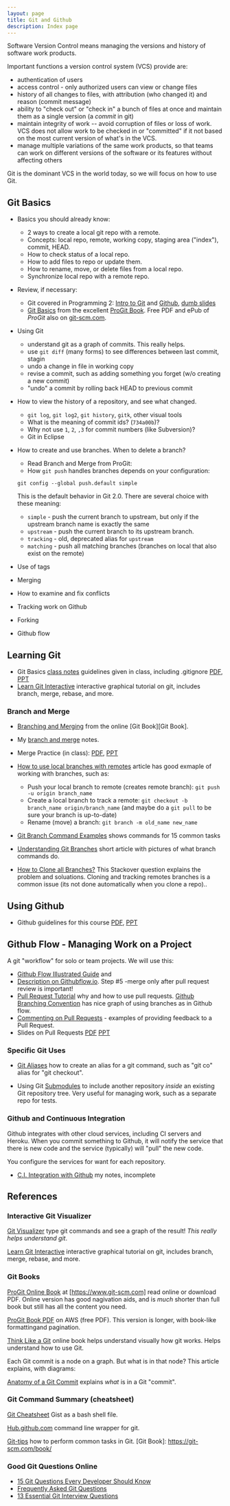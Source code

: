 ```yaml
---
layout: page
title: Git and Github
description: Index page
---
```


Software Version Control means managing the versions and history of software work products.

Important functions a version control system (VCS) provide are:
* authentication of users
* access control - only authorized users can view or change files
* history of all changes to files, with attribution (who changed it) and reason (commit message)
* ability to "check out" or "check in" a bunch of files at once and maintain them as a single version (a *commit* in git)
* maintain integrity of work -- avoid corruption of files or loss of work. VCS does not allow work to be checked in or "committed" if it not based on the most current version of what's in the VCS.
* manage multiple variations of the same work products, so that teams can work on different versions of the software or its features without affecting others

Git is the dominant VCS in the world today, so we will focus on how to use Git.

## Git Basics

* Basics you should already know:
  - 2 ways to create a local git repo with a remote.
  - Concepts: local repo, remote, working copy, staging area ("index"), commit, HEAD.
  - How to check status of a local repo.
  - How to add files to repo or update them.
  - How to rename, move, or delete files from a local repo.
  - Synchronize local repo with a remote repo.
  
* Review, if necessary:
  - Git covered in Programming 2: [Intro to Git](https://skeoop.github.io/git/intro-git) and [Github](https://skeoop.github.io/git/intro-github), [dumb slides](https://skeoop.github.io/git/)
  - [Git Basics](https://git-scm.com/book/en/v2/Git-Basics-Getting-a-Git-Repository) from the excellent [ProGit Book](https://git-scm.com/book/en/v2). Free PDF and ePub of *ProGit* also on [git-scm.com](https://git-scm.com/book/en/v2).
* Using Git
    - understand git as a graph of commits. This really helps.
    - use `git diff` (many forms) to see differences between last commit, stagin
    - undo a change in file in working copy
    - revise a commit, such as adding something you forget (w/o creating a new commit)
    - "undo" a commit by rolling back HEAD to previous commit
* How to view the history of a repository, and see what changed.
  - `git log`, `git log2`, `git history`, `gitk`, other visual tools
  - What is the meaning of commit ids? (`734a00b`)?  
  - Why not use `1`, `2`, `,3` for commit numbers (like Subversion)?
  - Git in Eclipse
* How to create and use branches. When to delete a branch?
  - Read Branch and Merge from ProGit: 
  - How `git push` handles branches depends on your configuration:
  ```
  git config --global push.default simple
  ```
  This is the default behavior in Git 2.0.  There are several choice with these meaning:
     * `simple` - push the current branch to upstream, but only if the upstream branch name is exactly the same
    * `upstream` - push the current branch to its upstream branch.
    * `tracking` - old, deprecated alias for `upstream`
    * `matching` - push all matching branches (branches on local that also exist on the remote)
* Use of tags
* Merging
* How to examine and fix conflicts
* Tracking work on Github
* Forking
* Github flow

## Learning Git

* Git Basics [class notes](git-basics) guidelines given in class, including .gitignore [PDF](Git-Basics.pdf), [PPT]([Git-Basics.ppt)
* [Learn Git Interactive](https://learngitbranching.js.org) interactive graphical tutorial on git, includes branch, merge, rebase, and more.

### Branch and Merge

* [Branching and Merging](https://git-scm.com/book/en/v2/Git-Branching-Basic-Branching-and-Merging) from the online [Git Book][Git Book].
* My [branch and merge](branch-and-merge) notes.
* Merge Practice (in class): [PDF](Merge-Practice.pdf), [PPT](Merge-Practice.ppt)
* [How to use local branches with remotes](https://www.freecodecamp.org/forum/t/push-a-new-local-branch-to-a-remote-git-repository-and-track-it-too/13222) article has good exmaple of working with branches, such as:
    - Push your local branch to remote (creates remote branch): `git push -u origin branch_name`
    - Create a local branch to track a remote: `git checkout -b branch_name origin/branch_name` (and maybe do a `git pull` to be sure your branch is up-to-date)
    - Rename (move) a branch: `git branch -m old_name new_name`

* [Git Branch Command Examples](ttps://www.thegeekstuff.com/2017/06/git-branch/) shows commands for 15 common tasks

* [Understanding Git Branches](https://www.sbf5.com/~cduan/technical/git/git-2.shtml) short article with pictures of what branch commands do.
* [How to Clone all Branches?](https://stackoverflow.com/questions/67699/how-to-clone-all-remote-branches-in-git)  This Stackover question explains the problem and soluations. Cloning and tracking remotes branches is a common issue (its not done automatically when you clone a repo)..

## Using Github

* Github guidelines for this course [PDF](Using-Github.pdf), [PPT](Using-Github.ppt)

## Github Flow - Managing Work on a Project

A git "workflow" for solo or team projects.  We will use this:

* [Github Flow Illustrated Guide](https://guides.github.com/introduction/flow/) and
* [Description on Githubflow.io](https://githubflow.github.io/). Step #5 -merge only after pull request review is important! 
* [Pull Request Tutorial](https://yangsu.github.io/pull-request-tutorial/) why and how to use pull requests.
[Github Branching Convention](https://gist.github.com/digitaljhelms/4287848) has nice graph of using branches as in Github flow.
* [Commenting on Pull Requests](https://help.github.com/en/articles/commenting-on-a-pull-request) - examples of providing feedback to a Pull Request.
* Slides on Pull Requests [PDF](Pull-Requests.pdf) [PPT](Pull-Requests.ppt)





### Specific Git Uses

* [Git Aliases](aliases) how to create an alias for a git command, such as "git co" alias for "git checkout".

* Using Git [Submodules](submodule) to include another repository *inside* an existing Git repository tree.  Very useful for managing work, such as a separate repo for tests.

### Github and Continuous Integration

Github integrates with other cloud services, including CI servers and Heroku.
When you commit something to Github, it will notify the service that there is new code and the service (typically) will "pull" the new code.

You configure the services for want for each repository.

* [C.I. Integration with Github](ci-integration) my notes, incomplete

## References

### Interactive Git Visualizer

[Git Visualizer](http://git-school.github.io/visualizing-git) type git commands and see a graph of the result! *This really helps understand git*. 

[Learn Git Interactive](https://learngitbranching.js.org) interactive graphical tutorial on git, includes branch, merge, rebase, and more.


### Git Books

[ProGit Online Book](https://www.git-scm.com/book/en/v2) at [https://www.git-scm.com] read online or download PDF.  Online version has good nagivation aids, and is *much* shorter than full book but still has all the content you need.

[ProGit Book PDF](https://progit2.s3.amazonaws.com/en/2016-03-22-f3531/progit-en.1084.pdf) on AWS (free PDF).  This version is longer, with book-like formattingand pagination.

[Think Like a Git](http://think-like-a-git.net/) online book helps understand visually how git works.  Helps understand how to use Git.

Each Git commit is a node on a graph.  But what is in that node?  This article explains, with diagrams:

[Anatomy of a Git Commit](https://blog.thoughtram.io/git/2014/11/18/the-anatomy-of-a-git-commit.html) explains *what* is in a Git "commit".  

### Git Command Summary (cheatsheet)

[Git Cheatsheet](https://gist.github.com/raineorshine/5128563) Gist as a bash shell file.

[Hub.github.com](https://hub.github.com/) command line wrapper for git.

[Git-tips](https://github.com/git-tips/tips) how to perform common tasks in Git. 
[Git Book]: https://git-scm.com/book/

### Good Git Questions Online

* [15 Git Questions Every Developer Should Know](https://medium.com/@gauravtaywade/15-interview-questions-about-git-that-every-developer-should-know-bcaf30409647)
* [Frequently Asked Git Questions](https://www.git-tower.com/learn/git/faq)
* [13 Essential Git Interview Questions](https://www.toptal.com/git/interview-questions)
